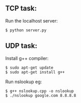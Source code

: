 ## TCP task:

Run the localhost server:
```
$ python server.py
```


## UDP task:

Install g++ compiler:
```
$ sudo apt-get update
$ sudo apt-get install g++
```

Run nslookup eg:
```
$ g++ nslookup.cpp -o nslookup                            
$ ./nslookup google.com 8.8.8.8
```

